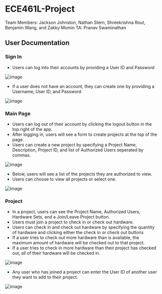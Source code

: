 # ECE461L-Project
Team Members: Jackson Johnston, Nathan Stern, Shreekrishna Rout, Benjamin Wang, and Zakky Momin
TA: Pranav Swaminathan

## User Documentation

### Sign In
- Users can log into their accounts by providing a User ID and Password

![image](https://user-images.githubusercontent.com/52547844/204905479-84e7adee-4652-4e63-8c0e-91ec56ddc690.png)

- If a user does not have an account, they can create one by providing a Username, User ID, and Password

![image](https://user-images.githubusercontent.com/52547844/204905560-ec8f5a8d-c5ac-4817-96bf-3bc2f7b7ee6a.png)

### Main Page
- Users can log out of their account by clicking the logout button in the top right of the app.
- After logging in, users will see a form to create projects at the top of the page.
- Users can create a new project by specifying a Project Name, Description, Project  ID, and list of Authorized Users seperated by commas.

![image](https://user-images.githubusercontent.com/52547844/204905809-7142578e-f904-4dad-b86f-85a76d7899e5.png)

- Below, users will see a list of the projects they are authorized to view.
- Users can choose to view all projects or select one.

![image](https://user-images.githubusercontent.com/52547844/204906263-5cee7a08-fb09-41ca-8a7b-78ecce96e917.png)


### Project
- In a project, users can see the Project Name, Authorized Users, Hardware Sets, and a Join/Leave Project button.
- Users must join a project to check in or check out hardware. 
- Users can check in and check out hardware by specifying the quantity of hardware and clicking either the check in or check out buttons
- If a user tries to check out more hardware than is available, the maximum amount of hardware will be checked out to that project.
- If a user tries to check in more hardware than their project has checked out, all of their hardware will be checked in.

![image](https://user-images.githubusercontent.com/52547844/204907263-91cab3d1-a9cd-4357-943d-6e19458d658f.png)

- Any user who has joined a project can enter the User ID of another user they want to add to their project.

![image](https://user-images.githubusercontent.com/52547844/204907392-3a03b5c4-8e13-45be-86f3-98c4bf8bd8b2.png)
